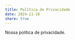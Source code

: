 ```yaml
---
title: Política de Privacidade
date: 2024-11-10
share: true
---
```


Nossa política de privacidade.
